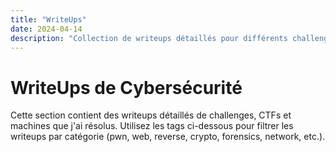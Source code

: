 ```yaml
---
title: "WriteUps"
date: 2024-04-14
description: "Collection de writeups détaillés pour différents challenges et CTFs"
---
```


# WriteUps de Cybersécurité

Cette section contient des writeups détaillés de challenges, CTFs et machines que j'ai résolus. Utilisez les tags ci-dessous pour filtrer les writeups par catégorie (pwn, web, reverse, crypto, forensics, network, etc.).